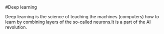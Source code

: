#Deep learning 

Deep learning is the science of teaching the machines (computers) how to learn by combining layers of the so-called neurons.It is a part of the AI revolution.